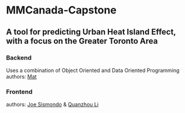 # MMCanada-Capstone

## A tool for predicting Urban Heat Island Effect, with a focus on the Greater Toronto Area

### Backend
Uses a combination of Object Oriented and Data Oriented Programming
authors: [Mat](https://github.com/MathieuTuli)

### Frontend
authors: [Joe Sismondo](https://github.com/joesismondo) & [Quanzhou Li](https://github.com/zianaiz)
